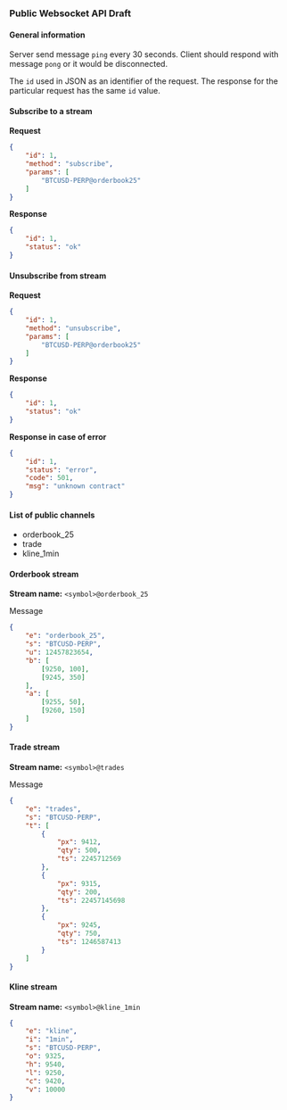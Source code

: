 ### Public Websocket API Draft

#### General information

Server send message `ping` every 30 seconds. Client should respond with message `pong` or it would be disconnected. 

The `id` used in JSON as an identifier of the request. The response for the particular request has the same `id` value.

#### Subscribe to a stream

**Request**

```json
{
    "id": 1,
    "method": "subscribe",
    "params": [
        "BTCUSD-PERP@orderbook25"
    ]
}
```

**Response**

```json
{
    "id": 1,
    "status": "ok"
}
```

#### Unsubscribe from stream

**Request**

```json
{
    "id": 1,
    "method": "unsubscribe",
    "params": [
        "BTCUSD-PERP@orderbook25"
    ]
}
```

**Response**

```json
{
    "id": 1,
    "status": "ok"
}
```

**Response in case of error**

```json
{
    "id": 1,
    "status": "error",
    "code": 501,
    "msg": "unknown contract"
}
```

#### List of public channels

- orderbook_25
- trade
- kline_1min

#### Orderbook stream

**Stream name:** `<symbol>@orderbook_25`

Message

```json
{
    "e": "orderbook_25",
    "s": "BTCUSD-PERP",
    "u": 12457823654,
    "b": [
        [9250, 100],
        [9245, 350]
    ],
    "a": [
        [9255, 50],
        [9260, 150]
    ]
}
```

#### Trade stream

**Stream name:** `<symbol>@trades`

Message

```json
{
    "e": "trades",
    "s": "BTCUSD-PERP",
    "t": [
        {
            "px": 9412,
            "qty": 500,
            "ts": 2245712569
        },
        {
            "px": 9315,
            "qty": 200,
            "ts": 22457145698
        },
        {
            "px": 9245,
            "qty": 750,
            "ts": 1246587413
        }
    ]   
}
```

#### Kline stream

**Stream name:** `<symbol>@kline_1min`

```json
{
    "e": "kline",
    "i": "1min",
    "s": "BTCUSD-PERP",
    "o": 9325,
    "h": 9540,
    "l": 9250,
    "c": 9420,
    "v": 10000
}
```

